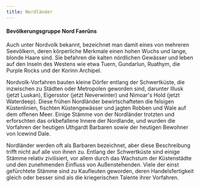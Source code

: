 ```yaml
---
title: Nordländer
---
```


#### Bevölkerungsgruppe Nord Faerûns

Auch unter Nordvolk bekannt, bezeichnet man damit eines von mehreren Seevölkern, deren körperliche Merkmale einen hohen Wuchs und lange, blonde Haare sind. Sie befahren die kalten nördlichen Gewässer und leben auf den Inseln des Westens wie etwa Tuern, Gundarlun, Ruathym, die Purple Rocks und der Korinn Archipel.

Nordvolk-Vorfahren bauten kleine Dörfer entlang der Schwertküste, die inzwischen zu Städten oder Metropolen geworden sind, darunter Illusk (jetzt Luskan), Eigersstor (jetzt Neverwinter) und Nimoar's Hold (jetzt Waterdeep). Diese frühen Nordländer bewirtschafteten die felsigen Küstenlinien, fischten Küstengewässer und jagten Robben und Wale auf dem offenen Meer. Einige Stämme von der Nordländer trotzten und erforschten das orkbefallene Innere der Nordlande, und wurden die Vorfahren der heutigen Uthgardt Barbaren sowie der heutigen Bewohner von Icewind Dale.

Nordländer werden oft als Barbaren bezeichnet, aber diese Beschreibung trifft nicht auf alle von ihnen zu. Entlang der Schwertküste sind einige Stämme relativ zivilisiert, vor allem durch das Wachstum der Küstenstädte und den zunehmenden Einfluss von Außenstehenden.
Viele der einst gefürchtete Stämme sind zu Kaufleuten geworden, deren Handelsfertigkeit gleich oder besser sind als die kriegerischen Talente ihrer Vorfahren.